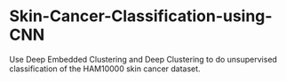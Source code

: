 # Skin-Cancer-Classification-using-CNN


Use Deep Embedded Clustering and Deep Clustering to do unsupervised classification of the HAM10000 skin cancer dataset.
